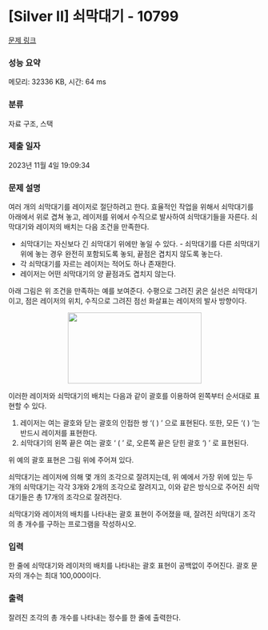 # [Silver II] 쇠막대기 - 10799 

[문제 링크](https://www.acmicpc.net/problem/10799) 

### 성능 요약

메모리: 32336 KB, 시간: 64 ms

### 분류

자료 구조, 스택

### 제출 일자

2023년 11월 4일 19:09:34

### 문제 설명

<p>여러 개의 쇠막대기를 레이저로 절단하려고 한다. 효율적인 작업을 위해서 쇠막대기를 아래에서 위로 겹쳐 놓고, 레이저를 위에서 수직으로 발사하여 쇠막대기들을 자른다. 쇠막대기와 레이저의 배치는 다음 조건을 만족한다.</p>

<ul>
	<li>쇠막대기는 자신보다 긴 쇠막대기 위에만 놓일 수 있다. - 쇠막대기를 다른 쇠막대기 위에 놓는 경우 완전히 포함되도록 놓되, 끝점은 겹치지 않도록 놓는다.</li>
	<li>각 쇠막대기를 자르는 레이저는 적어도 하나 존재한다.</li>
	<li>레이저는 어떤 쇠막대기의 양 끝점과도 겹치지 않는다. </li>
</ul>

<p>아래 그림은 위 조건을 만족하는 예를 보여준다. 수평으로 그려진 굵은 실선은 쇠막대기이고, 점은 레이저의 위치, 수직으로 그려진 점선 화살표는 레이저의 발사 방향이다.</p>

<p style="text-align: center;"><img alt="" src="https://onlinejudgeimages.s3-ap-northeast-1.amazonaws.com/problem/10799/1.png" style="height:142px; width:267px"></p>

<p>이러한 레이저와 쇠막대기의 배치는 다음과 같이 괄호를 이용하여 왼쪽부터 순서대로 표현할 수 있다.</p>

<ol>
	<li>레이저는 여는 괄호와 닫는 괄호의 인접한 쌍 ‘( ) ’ 으로 표현된다. 또한, 모든 ‘( ) ’는 반드시 레이저를 표현한다.</li>
	<li>쇠막대기의 왼쪽 끝은 여는 괄호 ‘ ( ’ 로, 오른쪽 끝은 닫힌 괄호 ‘) ’ 로 표현된다. </li>
</ol>

<p>위 예의 괄호 표현은 그림 위에 주어져 있다.</p>

<p>쇠막대기는 레이저에 의해 몇 개의 조각으로 잘려지는데, 위 예에서 가장 위에 있는 두 개의 쇠막대기는 각각 3개와 2개의 조각으로 잘려지고, 이와 같은 방식으로 주어진 쇠막대기들은 총 17개의 조각으로 잘려진다. </p>

<p>쇠막대기와 레이저의 배치를 나타내는 괄호 표현이 주어졌을 때, 잘려진 쇠막대기 조각의 총 개수를 구하는 프로그램을 작성하시오.</p>

### 입력 

 <p>한 줄에 쇠막대기와 레이저의 배치를 나타내는 괄호 표현이 공백없이 주어진다. 괄호 문자의 개수는 최대 100,000이다. </p>

### 출력 

 <p>잘려진 조각의 총 개수를 나타내는 정수를 한 줄에 출력한다.</p>

